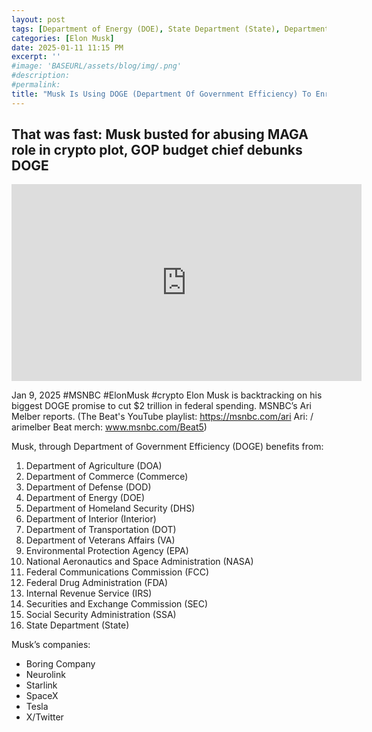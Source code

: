 ```yaml
---
layout: post
tags: [Department of Energy (DOE), State Department (State), Department of Commerce (Commerce), Department of Veterans Affairs (VA), Department of Interior (Interior), Department of Homeland Security (DHS), Department of Agriculture (DOA), Department of Transportation (DOT), Department of Defense (DOD), Environmental Protection Agency (EPA), National Aeronautics and Space Administration (NASA), Federal Drug Administration (FDA), Federal Communications Commission (FCC), Securitiesand Exchange Commission (SEC), Internal Revenue Service (IRS), Social Security Administration (SSA), Department of Government Efficiency (DOGE), Tesla, SpaceX, Neurolink, Starlink, Boring Company, X-Twitter, Donald Trump, Ethics, politics]
categories: [Elon Musk]
date: 2025-01-11 11:15 PM
excerpt: ''
#image: 'BASEURL/assets/blog/img/.png'
#description:
#permalink:
title: "Musk Is Using DOGE (Department Of Government Efficiency) To Enrich Himself. Serious Ethics Violation If He Were a Federal Employee!"
---
```



## That was fast: Musk busted for abusing MAGA role in crypto plot, GOP budget chief debunks DOGE

<iframe width="560" height="315" src="https://www.youtube.com/embed/21xB_-wkHYk?si=3qHpb_Q-5N3GIynb" title="YouTube video player" frameborder="0" allow="accelerometer; autoplay; clipboard-write; encrypted-media; gyroscope; picture-in-picture; web-share" referrerpolicy="strict-origin-when-cross-origin" allowfullscreen></iframe>

Jan 9, 2025  #MSNBC #ElonMusk #crypto
Elon Musk is backtracking on his biggest DOGE promise to cut $2 trillion in federal spending. MSNBC’s Ari Melber reports. (The Beat's YouTube playlist: https://msnbc.com/ari Ari: / arimelber Beat merch: www.msnbc.com/Beat5)

Musk, through Department of Government Efficiency (DOGE) benefits from:

1. Department of Agriculture (DOA)
2. Department of Commerce (Commerce)
3. Department of Defense (DOD)
4. Department of Energy (DOE)
5. Department of Homeland Security (DHS)
6. Department of Interior (Interior)
7. Department of Transportation (DOT)
8. Department of Veterans Affairs (VA)
9. Environmental Protection Agency (EPA)
10. National Aeronautics and Space Administration (NASA)
11. Federal Communications Commission (FCC)
12. Federal Drug Administration (FDA)
13. Internal Revenue Service (IRS)
14. Securities and Exchange Commission (SEC)
15. Social Security Administration (SSA)
16. State Department (State)

Musk’s companies:

- Boring Company
- Neurolink
- Starlink
- SpaceX
- Tesla
- X/Twitter

